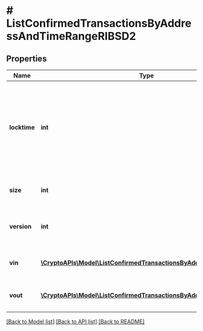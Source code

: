 # # ListConfirmedTransactionsByAddressAndTimeRangeRIBSD2

## Properties

Name | Type | Description | Notes
------------ | ------------- | ------------- | -------------
**locktime** | **int** | Represents the locktime on the transaction on the specific blockchain, i.e. the blockheight at which the transaction is valid. |
**size** | **int** | Represents the total size of this transaction. |
**version** | **int** | Represents the transaction&#39;s version number. |
**vin** | [**\CryptoAPIs\Model\ListConfirmedTransactionsByAddressRIBSD2Vin[]**](ListConfirmedTransactionsByAddressRIBSD2Vin.md) | Represents the transaction inputs. |
**vout** | [**\CryptoAPIs\Model\ListConfirmedTransactionsByAddressRIBSD2Vout[]**](ListConfirmedTransactionsByAddressRIBSD2Vout.md) | Represents the transaction outputs. |

[[Back to Model list]](../../README.md#models) [[Back to API list]](../../README.md#endpoints) [[Back to README]](../../README.md)
